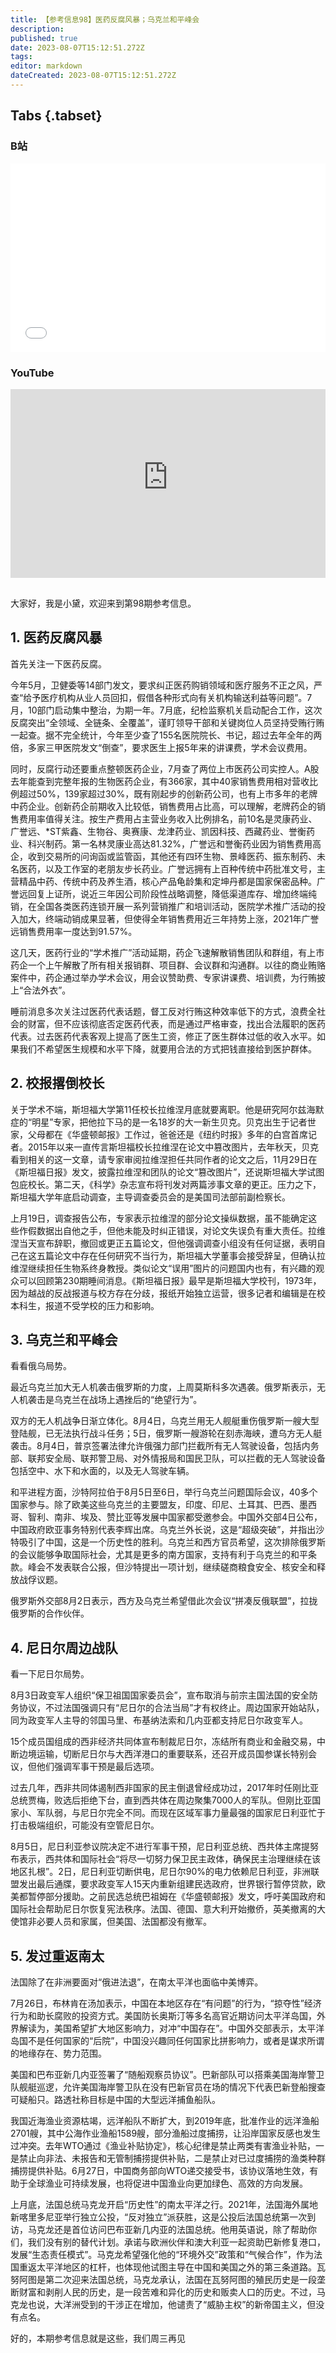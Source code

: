 ```yaml
---
title: 【参考信息98】医药反腐风暴；乌克兰和平峰会
description: 
published: true
date: 2023-08-07T15:12:51.272Z
tags: 
editor: markdown
dateCreated: 2023-08-07T15:12:51.272Z
---
```


## Tabs {.tabset}
### B站
<div style="position: relative; padding: 30% 45%;">
<iframe style="position: absolute; width: 100%; height: 100%; left: 0; top: 0;" src="//player.bilibili.com/player.html?&bvid=BV1bX4y1L7Mi&page=1&as_wide=1&high_quality=1&danmaku=1&autoplay=0" scrolling="no" border="0" frameborder="no" framespacing="0" allowfullscreen="true"></iframe>
</div>

### YouTube
<div style="position: relative; padding: 30% 45%;">
<iframe style="position: absolute; top: 0; left: 0; width: 100%; height: 100%;" src="https://www.youtube-nocookie.com/embed/YouTubeVID" title="YouTube video player" frameborder="0" allow="accelerometer; autoplay; clipboard-write; encrypted-media; gyroscope; picture-in-picture" allowfullscreen></iframe>
</div>

## 

大家好，我是小黛，欢迎来到第98期参考信息。

## 1. 医药反腐风暴

首先关注一下医药反腐。

今年5月，卫健委等14部门发文，要求纠正医药购销领域和医疗服务不正之风，严查“给予医疗机构从业人员回扣，假借各种形式向有关机构输送利益等问题”。7月，10部门启动集中整治，为期一年。7月底，纪检监察机关启动配合工作，这次反腐突出“全领域、全链条、全覆盖”，谨盯领导干部和关键岗位人员坚持受贿行贿一起查。据不完全统计，今年至少查了155名医院院长、书记，超过去年全年的两倍，多家三甲医院发文“倒查”，要求医生上报5年来的讲课费，学术会议费用。

同时，反腐行动还要重点整顿医药企业，7月查了两位上市医药公司实控人。A股去年能查到完整年报的生物医药企业，有366家，其中40家销售费用相对营收比例超过50%，139家超过30%，既有刚起步的创新药公司，也有上市多年的老牌中药企业。创新药企前期收入比较低，销售费用占比高，可以理解，老牌药企的销售费用率值得关注。按生产费用占主营业务收入比例排名，前10名是灵康药业、广誉远、*ST紫鑫、生物谷、奥赛康、龙津药业、凯因科技、西藏药业、誉衡药业、科兴制药。第一名林灵康业高达81.32%，广誉远和誉衡药业因为销售费用高企，收到交易所的问询函或监管函，其他还有四环生物、景峰医药、振东制药、未名医药，以及工作室的老朋友步长药业。广誉远拥有上百种传统中药批准文号，主营精品中药、传统中药及养生酒，核心产品龟龄集和定坤丹都是国家保密品种。广誉远回复上证所，说近三年因公司阶段性战略调整，降低渠道库存、增加终端纯销，在全国各类医药连锁开展一系列营销推广和培训活动，医院学术推广活动的投入加大，终端动销成果显著，但使得全年销售费用近三年持势上涨，2021年广誉远销售费用率一度达到91.57%。

这几天，医药行业的“学术推广”活动延期，药企飞速解散销售团队和群组，有上市药企一个上午解散了所有相关报销群、项目群、会议群和沟通群。以往的商业贿赂案件中，药企通过举办学术会议，用会议赞助费、专家讲课费、培训费，为行贿披上“合法外衣”。

睡前消息多次关注过医药代表话题，督工反对行贿这种效率低下的方式，浪费全社会的财富，但不应该彻底否定医药代表，而是通过严格审查，找出合法履职的医药代表。过去医药代表客观上提高了医生工资，修正了医生群体过低的收入水平。如果我们不希望医生规模和水平下降，就要用合法的方式把钱直接给到医护群体。

## 2. 校报撂倒校长

关于学术不端，斯坦福大学第11任校长拉维涅月底就要离职。他是研究阿尔兹海默症的“明星”专家，把他拉下马的是一名18岁的大一新生贝克。贝克出生于记者世家，父母都在《华盛顿邮报》工作过，爸爸还是《纽约时报》多年的白宫首席记者。2015年以来一直传言斯坦福校长拉维涅在论文中篡改图片，去年秋天，贝克看到相关的这一文章，请专家审阅拉维涅担任共同作者的论文之后，11月29日在《斯坦福日报》发文，披露拉维涅和团队的论文“篡改图片”，还说斯坦福大学试图包庇校长。第二天，《科学》杂志宣布将刊发对两篇涉事文章的更正。压力之下，斯坦福大学年底启动调查，主导调查委员会的是美国司法部前副检察长。

上月19日，调查报告公布，专家表示拉维涅的部分论文操纵数据，虽不能确定这些作假数据出自他之手，但他未能及时纠正错误，对论文失误负有重大责任。拉维涅当天宣布辞职，撤回或更正五篇论文，但他强调调查小组没有任何证据，表明自己在这五篇论文中存在任何研究不当行为，斯坦福大学董事会接受辞呈，但确认拉维涅继续担任生物系终身教授。类似论文“误用”图片的问题国内也有，有兴趣的观众可以回顾第230期睡间消息。《斯坦福日报》最早是斯坦福大学校刊，1973年，因为越战的反战报道与校方存在分歧，报纸开始独立运营，很多记者和编辑是在校本科生，报道不受学校的压力和影响。

## 3. 乌克兰和平峰会

看看俄乌局势。

最近乌克兰加大无人机袭击俄罗斯的力度，上周莫斯科多次遇袭。俄罗斯表示，无人机袭击是乌克兰在战场上遇挫后的“绝望行为”。

双方的无人机战争日渐立体化。8月4日，乌克兰用无人舰艇重伤俄罗斯一艘大型登陆舰，已无法执行战斗任务；5日，俄罗斯一艘游轮在刻赤海峡，遭乌方无人艇袭击。8月4日，普京签署法律允许俄强力部门拦截所有无人驾驶设备，包括内务部、联邦安全局、联邦警卫局、对外情报局和国民卫队，可以拦截的无人驾驶设备包括空中、水下和水面的，以及无人驾驶车辆。

和平进程方面，沙特阿拉伯于8月5日至6日，举行乌克兰问题国际会议，40多个国家参与。除了欧美这些乌克兰的主要盟友，印度、印尼、土耳其、巴西、墨西哥、智利、南非、埃及、赞比亚等发展中国家都受邀参会。中国外交部4日公布，中国政府欧亚事务特别代表李辉出席。乌克兰外长说，这是“超级突破”，并指出沙特吸引了中国，这是一个历史性的胜利。乌克兰和西方官员希望，这次排除俄罗斯的会议能够争取国际社会，尤其是更多的南方国家，支持有利于乌克兰的和平条款。峰会不发表联合公报，但沙特提出一项计划，继续磋商粮食安全、核安全和释放战俘议题。

俄罗斯外交部8月2日表示，西方及乌克兰希望借此次会议“拼凑反俄联盟”，拉拢俄罗斯的合作伙伴。

## 4. 尼日尔周边战队

看一下尼日尔局势。

8月3日政变军人组织“保卫祖国国家委员会”，宣布取消与前宗主国法国的安全防务协议，不过法国强调只有“尼日尔的合法当局”才有权终止。周边国家开始站队，同为政变军人主导的邻国马里、布基纳法索和几内亚都支持尼日尔政变军人。

15个成员国组成的西非经济共同体宣布制裁尼日尔，冻结所有商业和金融交易，中断边境运输，切断尼日尔与大西洋港口的重要联系，还召开成员国参谋长特别会议，但他们强调军事干预是最后选项。

过去几年，西非共同体遏制西非国家的民主倒退曾经成功过，2017年时任刚比亚总统贾梅，败选后拒绝下台，直到西共体在周边聚集7000人的军队。但刚比亚国家小、军队弱，与尼日尔完全不同。而现在区域军事力量最强的国家尼日利亚忙于打击极端组织，可能没有空管尼日尔。

8月5日，尼日利亚参议院决定不进行军事干预，尼日利亚总统、西共体主席提努布表示，西共体和国际社会“将尽一切努力保卫民主政体，确保民主治理继续在该地区扎根”。2日，尼日利亚切断供电，尼日尔90%的电力依赖尼日利亚，非洲联盟发出最后通牒，要求政变军人15天内重新组建民选政府，世界银行暂停贷款，欧美都暂停部分援助。之前民选总统巴祖姆在《华盛顿邮报》发文，呼吁美国政府和国际社会帮助尼日尔恢复宪法秩序。法国、德国、意大利开始撤侨，英美撤离的大使馆非必要人员和家属，但美国、法国都没有撤军。

## 5. 发过重返南太

法国除了在非洲要面对“俄进法退”，在南太平洋也面临中美博弈。

7月26日，布林肯在汤加表示，中国在本地区存在“有问题”的行为，“掠夺性”经济行为和助长腐败的投资方式。美国防长奥斯汀等多名高官近期访问太平洋岛国，外界解读为，美国希望扩大地区影响力，对冲“中国存在”。中国外交部表示，太平洋岛国不是任何国家的“后院”，中国没兴趣同任何国家比拼影响力，或者是谋求所谓的地缘存在、势力范围。

美国和巴布亚新几内亚签署了“随船观察员协议”。巴新部队可以搭乘美国海岸警卫队舰艇巡逻，允许美国海岸警卫队在没有巴新官员在场的情况下代表巴新登船搜查可疑船只。路透社称目标是中国的大型远洋捕鱼船队。

我国近海渔业资源枯竭，远洋船队不断扩大，到2019年底，批准作业的远洋渔船2701艘，其中公海作业渔船1589艘，部分渔船过度捕捞，让沿岸国家反感也发生过冲突。去年WTO通过《渔业补贴协定》，核心纪律是禁止两类有害渔业补贴，一是禁止向非法、未报告和无管制捕捞提供补贴，二是禁止对已过度捕捞的渔类种群捕捞提供补贴。6月27日，中国商务部向WTO递交接受书，该协议落地生效，有助于全球渔业可持续发展，也将促进中国渔业向更加绿色、高效的方向发展。

上月底，法国总统马克龙开启“历史性”的南太平洋之行。2021年，法国海外属地新喀里多尼亚举行独立公投，“反对独立”派获胜，这是公投后法国总统第一次到访，马克龙还是首位访问巴布亚新几内亚的法国总统。他用英语说，除了帮助你们，我们没有别的替代计划。承诺与欧洲伙伴和澳大利亚一起资助巴新修复港口，发展“生态责任模式”。马克龙希望强化他的“环境外交”政策和“气候合作”，作为法国重返太平洋地区的杠杆，也体现他试图主导在中国和美国之外的第三条道路。瓦努阿图是第二次迎来法国总统，马克龙承认，法国在瓦努阿图的殖民历史是一段垄断财富和剥削人民的历史，是一段苦难和异化的历史和贩卖人口的历史。不过，马克龙也说，大洋洲受到的干涉正在增加，他谴责了“威胁主权”的新帝国主义，但没有点名。

好的，本期参考信息就是这些，我们周三再见

